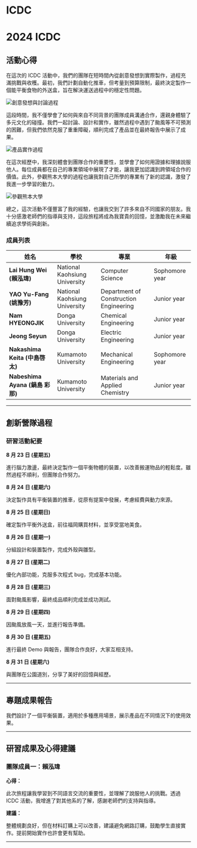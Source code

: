 # ICDC

# 2024 ICDC

## 活動心得

在這次的 ICDC 活動中，我們的團隊在短時間內從創意發想到實際製作，過程充滿挑戰與收穫。最初，我們計劃自動化推車，但考量到預算限制，最終決定製作一個能平衡食物的外送盒，旨在解決運送過程中的穩定性問題。

![創意發想與討論過程](/test/blog/1.jpg)

這段時間，我不僅學會了如何與來自不同背景的團隊成員溝通合作，還親身體驗了多元文化的碰撞。我們一起討論、設計和實作，雖然過程中遇到了颱風等不可預測的困難，但我們依然克服了重重障礙，順利完成了產品並在最終報告中展示了成果。

![產品實作過程](https://your-image-url.com)

在這次經歷中，我深刻體會到團隊合作的重要性，並學會了如何用證據和理據說服他人。每位成員都在自己的專業領域中展現了才能，讓我更加認識到跨領域合作的價值。此外，參觀熊本大學的過程也讓我對自己所學的專業有了新的認識，激發了我進一步學習的動力。

![參觀熊本大學](/blog/kumamoto_university.jpg)

總之，這次活動不僅豐富了我的經驗，也讓我交到了許多來自不同國家的朋友。我十分感激老師們的指導與支持，這段旅程將成為我寶貴的回憶，並激勵我在未來繼續追求學術與創新。

### 成員列表

| 姓名                            | 學校                          | 專業                                   | 年級           |
| ------------------------------- | ----------------------------- | -------------------------------------- | -------------- |
| **Lai Hung Wei (賴泓瑋)**       | National Kaohsiung University | Computer Science                       | Sophomore year |
| **YAO Yu-Fang (姚豫芳)**        | National Kaohsiung University | Department of Construction Engineering | Junior year    |
| **Nam HYEONGJIK**               | Donga University              | Chemical Engineering                   | Junior year    |
| **Jeong Seyun**                 | Donga University              | Electric Engineering                   | Junior year    |
| **Nakashima Keita (中島啓太)**  | Kumamoto University           | Mechanical Engineering                 | Sophomore year |
| **Nabeshima Ayana (鍋島 彩那)** | Kumamoto University           | Materials and Applied Chemistry        | Junior year    |

---

## 創新營隊過程

### 研習活動紀要

**8 月 23 日 (星期五)**

進行腦力激盪，最終決定製作一個平衡物體的裝置，以改善搬運物品的輕鬆度。雖然過程不順利，但團隊合作努力。

**8 月 24 日 (星期六)**

決定製作具有平衡裝置的推車，從原有提案中發展，考慮經費與動力來源。

**8 月 25 日 (星期日)**

確定製作平衡外送盒，前往福岡購買材料，並享受當地美食。

**8 月 26 日 (星期一)**

分組設計和裝置製作，完成外殼與雛型。

**8 月 27 日 (星期二)**

優化內部功能，克服多次程式 bug，完成基本功能。

**8 月 28 日 (星期三)**

面對颱風影響，最終成品順利完成並成功測試。

**8 月 29 日 (星期四)**

因颱風放風一天，並進行報告準備。

**8 月 30 日 (星期五)**

進行最終 Demo 與報告，團隊合作良好，大家互相支持。

**8 月 31 日 (星期六)**

與團隊在公園道別，分享了美好的回憶與經歷。

---

## 專題成果報告

我們設計了一個平衡裝置，適用於多種應用場景，展示產品在不同情況下的使用效果。

---

## 研習成果及心得建議

### 團隊成員一：賴泓瑋

**心得：**

此次旅程讓我學習到不同語言交流的重要性，並理解了說服他人的挑戰。透過 ICDC 活動，我增進了對其他系的了解，感謝老師們的支持與指導。

**建議：**

整體規劃良好，但在材料訂購上可以改善，建議避免網路訂購，鼓勵學生直接實作。提前開始實作也許會更有幫助。

---
